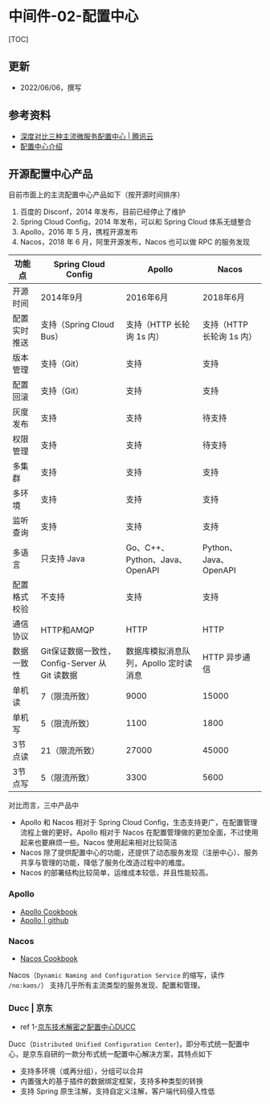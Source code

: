 # 中间件-02-配置中心


[TOC]


## 更新
* 2022/06/06，撰写

## 参考资料
* [深度对比三种主流微服务配置中心 | 腾讯云](https://cloud.tencent.com/developer/article/1449351)
* [配置中心介绍](https://www.cnblogs.com/ibigboy/p/13425860.html)





## 开源配置中心产品

目前市面上的主流配置中心产品如下（按开源时间排序）
1. 百度的 Disconf，2014 年发布，目前已经停止了维护
2. Spring Cloud Config，2014 年发布，可以和 Spring Cloud 体系无缝整合
3. Apollo，2016 年 5 月，携程开源发布
4. Nacos，2018 年 6 月，阿里开源发布，Nacos 也可以做 RPC 的服务发现



|  功能点   | Spring Cloud Config |    Apollo    |    Nacos  |
|----------|---------------------|--------------|-----------|
| 开源时间  | 2014年9月 | 2016年6月 | 2018年6月 |
| 配置实时推送 | 支持（Spring Cloud Bus）| 支持（HTTP 长轮询 1s 内）| 支持（HTTP 长轮询 1s 内） |
| 版本管理 | 支持（Git）| 支持 | 支持 |
| 配置回滚 | 支持（Git）| 支持 | 支持 |
| 灰度发布 | 支持 | 支持 | 待支持 | 
| 权限管理 | 支持 | 支持 | 待支持 |
| 多集群 | 支持 | 支持 | 支持 |
| 多环境 | 支持 | 支持 | 支持 |
| 监听查询 | 支持 | 支持 | 支持 |
| 多语言 | 只支持 Java | Go、C++、Python、Java、OpenAPI | Python、Java、OpenAPI |
| 配置格式校验 | 不支持 | 支持 | 支持 |
| 通信协议 | HTTP和AMQP | HTTP | HTTP |
| 数据一致性 | Git保证数据一致性，Config-Server 从 Git 读数据 | 数据库模拟消息队列，Apollo 定时读消息 | HTTP 异步通信 |
| 单机读 | 7（限流所致）| 9000 | 15000 |
| 单机写 | 5（限流所致）| 1100 | 1800 |
| 3节点读 | 21（限流所致）| 27000 | 45000 |
| 3节点写 | 5（限流所致）| 3300 | 5600 |


对比而言，三中产品中
* Apollo 和 Nacos 相对于 Spring Cloud Config，生态支持更广，在配置管理流程上做的更好。Apollo 相对于 Nacos 在配置管理做的更加全面，不过使用起来也要麻烦一些。Nacos 使用起来相对比较简洁
* Nacos 除了提供配置中心的功能，还提供了动态服务发现（注册中心）、服务共享与管理的功能，降低了服务化改造过程中的难度。
* Nacos 的部署结构比较简单，运维成本较低，并且性能较高。


### Apollo

* [Apollo Cookbook](https://www.apolloconfig.com/#/zh/README)
* [Apollo | github](https://github.com/apolloconfig/apollo)




### Nacos
* [Nacos Cookbook](https://nacos.io/zh-cn/docs/what-is-nacos.html)

Nacos（`Dynamic Naming and Configuration Service` 的缩写，读作 `/nɑ:kəʊs/`） 支持几乎所有主流类型的服务发现、配置和管理。




### Ducc | 京东
* ref 1-[京东技术解密之配置中心DUCC](https://codertw.com/%E7%A8%8B%E5%BC%8F%E8%AA%9E%E8%A8%80/690933/)



Ducc（`Distributed Unified Configuration Center`)，即分布式统一配置中心，是京东自研的一款分布式统一配置中心解决方案，其特点如下
* 支持多环境（或再分组），分组可以合并
* 内置强大的基于插件的数据绑定框架，支持多种类型的转换
* 支持 Spring 原生注解，支持自定义注解，客户端代码侵入性低
